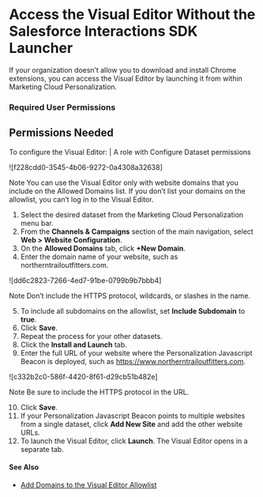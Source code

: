 

# Access the Visual Editor Without the Salesforce Interactions SDK Launcher

If your organization doesn’t allow you to download and install Chrome
extensions, you can access the Visual Editor by launching it from within
Marketing Cloud Personalization.

### Required User Permissions

Permissions Needed  
---  
To configure the Visual Editor: | A role with Configure Dataset permissions  
  
![f228cdd0-3545-4b06-9272-0a4308a32638]

Note You can use the Visual Editor only with website domains that you include
on the Allowed Domains list. If you don’t list your domains on the allowlist,
you can’t log in to the Visual Editor.

  1. Select the desired dataset from the Marketing Cloud Personalization menu bar.
  2. From the **Channels & Campaigns** section of the main navigation, select **Web > Website Configuration**.
  3. On the **Allowed Domains** tab, click **+New Domain**.
  4. Enter the domain name of your website, such as northerntrailoutfitters.com.

![dd6c2823-7266-4ed7-91be-0799b9b7bbb4]

Note Don’t include the HTTPS protocol, wildcards, or slashes in the name.

  5. To include all subdomains on the allowlist, set **Include Subdomain** to **true**.
  6. Click **Save**.
  7. Repeat the process for your other datasets.
  8. Click the **Install and Launch** tab.
  9. Enter the full URL of your website where the Personalization Javascript Beacon is deployed, such as https://www.northerntrailoutfitters.com.

![c332b2c0-586f-4420-8f61-d29cb51b482e]

Note Be sure to include the HTTPS protocol in the URL.

  10. Click **Save**.
  11. If your Personalization Javascript Beacon points to multiple websites from a single dataset, click **Add New Site** and add the other website URLs.
  12. To launch the Visual Editor, click **Launch**. The Visual Editor opens in a separate tab.

#### See Also

  * [Add Domains to the Visual Editor Allowlist](https://help.salesforce.com/s/articleView?id=sf.mc_pers_web_campaign_visual_editor_allowlist.htm&language=en_US&type=5 "You can use the Visual Editor only with website domains that you include on the Allowed Domains list. If you don’t list your domains on the allowlist, you can’t log in to the Visual Editor.")

